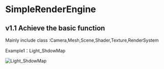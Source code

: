 # SimpleRenderEngine
## v1.1 Achieve the basic function

Mainly include class :Camera,Mesh,Scene,Shader,Texture,RenderSystem

Example1：Light_ShdowMap

![Light_ShdowMap](http://ovi6hpv55.bkt.clouddn.com/Light_ShadowMap.png)